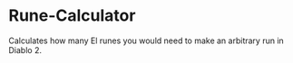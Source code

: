 # Rune-Calculator
Calculates how many El runes you would need to make an arbitrary run in Diablo 2.
